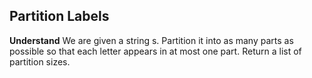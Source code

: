 ## Partition Labels
**Understand**
We are given a string s. Partition it into as many parts as possible so that each letter appears in at most one part. Return a list of partition sizes.